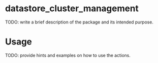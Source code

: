 # datastore_cluster_management
TODO: write a brief description of the package and its intended purpose.
# Usage
TODO: provide hints and examples on how to use the actions.

